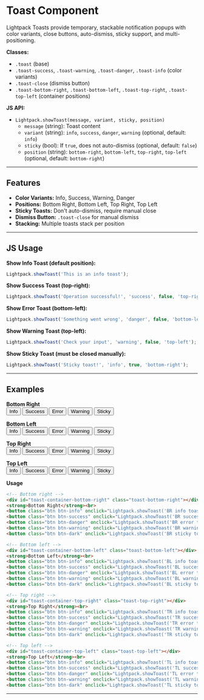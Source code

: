 # Toast Component

Lightpack Toasts provide temporary, stackable notification popups with color variants, close buttons, auto-dismiss, sticky support, and multi-positioning.

**Classes:**
- `.toast` (base)
- `.toast-success`, `.toast-warning`, `.toast-danger`, `.toast-info` (color variants)
- `.toast-close` (dismiss button)
- `.toast-bottom-right`, `.toast-bottom-left`, `.toast-top-right`, `.toast-top-left` (container positions)

**JS API:**
- `Lightpack.showToast(message, variant, sticky, position)`
  - `message` (string): Toast content
  - `variant` (string): `info`, `success`, `danger`, `warning` (optional, default: `info`)
  - `sticky` (bool): If `true`, does not auto-dismiss (optional, default: `false`)
  - `position` (string): `bottom-right`, `bottom-left`, `top-right`, `top-left` (optional, default: `bottom-right`)

---

## Features
- **Color Variants:** Info, Success, Warning, Danger
- **Positions:** Bottom Right, Bottom Left, Top Right, Top Left
- **Sticky Toasts:** Don't auto-dismiss, require manual close
- **Dismiss Button:** `.toast-close` for manual dismiss
- **Stacking:** Multiple toasts stack per position

---

## JS Usage

**Show Info Toast (default position):**
```js
Lightpack.showToast('This is an info toast');
```

**Show Success Toast (top-right):**
```js
Lightpack.showToast('Operation successful!', 'success', false, 'top-right');
```

**Show Error Toast (bottom-left):**
```js
Lightpack.showToast('Something went wrong', 'danger', false, 'bottom-left');
```

**Show Warning Toast (top-left):**
```js
Lightpack.showToast('Check your input', 'warning', false, 'top-left');
```

**Show Sticky Toast (must be closed manually):**
```js
Lightpack.showToast('Sticky toast!', 'info', true, 'bottom-right');
```

---

## Examples

<div class="demo-container">
  <div style="display: flex; flex-wrap: wrap; gap: 1em; margin-bottom: 1em;">
    <div>
      <strong>Bottom Right</strong><br>
      <button class="btn btn-info" onclick="Lightpack.showToast('BR info toast', 'info', false, 'bottom-right')">Info</button>
      <button class="btn btn-success" onclick="Lightpack.showToast('BR success toast', 'success', false, 'bottom-right')">Success</button>
      <button class="btn btn-danger" onclick="Lightpack.showToast('BR error toast', 'danger', false, 'bottom-right')">Error</button>
      <button class="btn btn-warning" onclick="Lightpack.showToast('BR warning toast', 'warning', false, 'bottom-right')">Warning</button>
      <button class="btn btn-dark" onclick="Lightpack.showToast('BR sticky toast', 'info', true, 'bottom-right')">Sticky</button>
    </div>
    <div>
      <strong>Bottom Left</strong><br>
      <button class="btn btn-info" onclick="Lightpack.showToast('BL info toast', 'info', false, 'bottom-left')">Info</button>
      <button class="btn btn-success" onclick="Lightpack.showToast('BL success toast', 'success', false, 'bottom-left')">Success</button>
      <button class="btn btn-danger" onclick="Lightpack.showToast('BL error toast', 'danger', false, 'bottom-left')">Error</button>
      <button class="btn btn-warning" onclick="Lightpack.showToast('BL warning toast', 'warning', false, 'bottom-left')">Warning</button>
      <button class="btn btn-dark" onclick="Lightpack.showToast('BL sticky toast', 'info', true, 'bottom-left')">Sticky</button>
    </div>
    <div>
      <strong>Top Right</strong><br>
      <button class="btn btn-info" onclick="Lightpack.showToast('TR info toast', 'info', false, 'top-right')">Info</button>
      <button class="btn btn-success" onclick="Lightpack.showToast('TR success toast', 'success', false, 'top-right')">Success</button>
      <button class="btn btn-danger" onclick="Lightpack.showToast('TR error toast', 'danger', false, 'top-right')">Error</button>
      <button class="btn btn-warning" onclick="Lightpack.showToast('TR warning toast', 'warning', false, 'top-right')">Warning</button>
      <button class="btn btn-dark" onclick="Lightpack.showToast('TR sticky toast', 'info', true, 'top-right')">Sticky</button>
    </div>
    <div>
      <strong>Top Left</strong><br>
      <button class="btn btn-info" onclick="Lightpack.showToast('TL info toast', 'info', false, 'top-left')">Info</button>
      <button class="btn btn-success" onclick="Lightpack.showToast('TL success toast', 'success', false, 'top-left')">Success</button>
      <button class="btn btn-danger" onclick="Lightpack.showToast('TL error toast', 'danger', false, 'top-left')">Error</button>
      <button class="btn btn-warning" onclick="Lightpack.showToast('TL warning toast', 'warning', false, 'top-left')">Warning</button>
      <button class="btn btn-dark" onclick="Lightpack.showToast('TL sticky toast', 'info', true, 'top-left')">Sticky</button>
    </div>
  </div>

  <div id="toast-container-bottom-right" class="toast-bottom-right"></div>
  <div id="toast-container-bottom-left" class="toast-bottom-left"></div>
  <div id="toast-container-top-right" class="toast-top-right"></div>
  <div id="toast-container-top-left" class="toast-top-left"></div>
</div>

**Usage**
```html
<!-- Bottom right -->
<div id="toast-container-bottom-right" class="toast-bottom-right"></div>
<strong>Bottom Right</strong><br>
<button class="btn btn-info" onclick="Lightpack.showToast('BR info toast', 'info', false, 'bottom-right')">Info</button>
<button class="btn btn-success" onclick="Lightpack.showToast('BR success toast', 'success', false, 'bottom-right')">Success</button>
<button class="btn btn-danger" onclick="Lightpack.showToast('BR error toast', 'danger', false, 'bottom-right')">Error</button>
<button class="btn btn-warning" onclick="Lightpack.showToast('BR warning toast', 'warning', false, 'bottom-right')">Warning</button>
<button class="btn btn-dark" onclick="Lightpack.showToast('BR sticky toast', 'info', true, 'bottom-right')">Sticky</button>

<!-- Bottom left -->
<div id="toast-container-bottom-left" class="toast-bottom-left"></div>
<strong>Bottom Left</strong><br>
<button class="btn btn-info" onclick="Lightpack.showToast('BL info toast', 'info', false, 'bottom-left')">Info</button>
<button class="btn btn-success" onclick="Lightpack.showToast('BL success toast', 'success', false, 'bottom-left')">Success</button>
<button class="btn btn-danger" onclick="Lightpack.showToast('BL error toast', 'danger', false, 'bottom-left')">Error</button>
<button class="btn btn-warning" onclick="Lightpack.showToast('BL warning toast', 'warning', false, 'bottom-left')">Warning</button>
<button class="btn btn-dark" onclick="Lightpack.showToast('BL sticky toast', 'info', true, 'bottom-left')">Sticky</button>

<!-- Top right -->
<div id="toast-container-top-right" class="toast-top-right"></div>
<strong>Top Right</strong><br>
<button class="btn btn-info" onclick="Lightpack.showToast('TR info toast', 'info', false, 'top-right')">Info</button>
<button class="btn btn-success" onclick="Lightpack.showToast('TR success toast', 'success', false, 'top-right')">Success</button>
<button class="btn btn-danger" onclick="Lightpack.showToast('TR error toast', 'danger', false, 'top-right')">Error</button>
<button class="btn btn-warning" onclick="Lightpack.showToast('TR warning toast', 'warning', false, 'top-right')">Warning</button>
<button class="btn btn-dark" onclick="Lightpack.showToast('TR sticky toast', 'info', true, 'top-right')">Sticky</button>

<!-- Top left -->
<div id="toast-container-top-left" class="toast-top-left"></div>
<strong>Top Left</strong><br>
<button class="btn btn-info" onclick="Lightpack.showToast('TL info toast', 'info', false, 'top-left')">Info</button>
<button class="btn btn-success" onclick="Lightpack.showToast('TL success toast', 'success', false, 'top-left')">Success</button>
<button class="btn btn-danger" onclick="Lightpack.showToast('TL error toast', 'danger', false, 'top-left')">Error</button>
<button class="btn btn-warning" onclick="Lightpack.showToast('TL warning toast', 'warning', false, 'top-left')">Warning</button>
<button class="btn btn-dark" onclick="Lightpack.showToast('TL sticky toast', 'info', true, 'top-left')">Sticky</button>
```

---